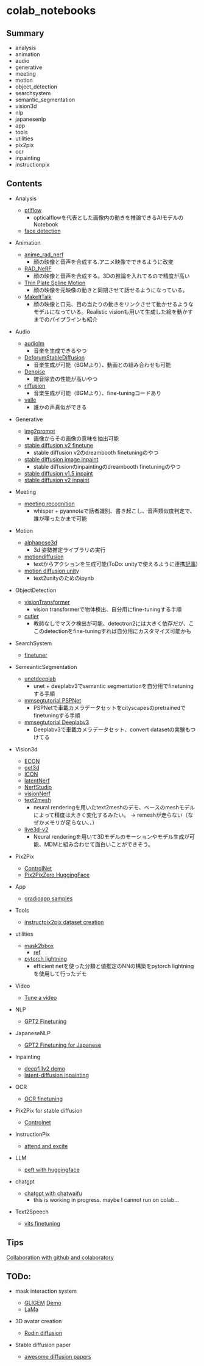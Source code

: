 # colab_notebooks

## Summary
- analysis
- animation
- audio
- generative
- meeting
- motion
- object_detection
- searchsystem
- semantic_segmentation
- vision3d
- nlp
- japanesenlp
- app
- tools
- utilities
- pix2pix
- ocr
- inpainting
- instructionpix

## Contents
* Analysis
  * [ptlflow](analysis/ptlflow_inference.ipynb)
    - opticalflowを代表とした画像内の動きを推論できるAIモデルのNotebook
  * [face detection](analysis/face_detection.ipynb)
* Animation
  * [anime_rad_nerf](animation/anime_rad_nerf.ipynb)
    - 顔の映像と音声を合成する.アニメ映像でできるように改変
  * [RAD_NeRF](animation/RAD_NeRF.ipynb)
    - 顔の映像と音声を合成する。3Dの推論を入れてるので精度が高い
  * [Thin Plate Spline Motion](animation/Thin_Plate_Spline_Motion_Model_original.ipynb)
    - 顔の映像を元映像の動きと同期させて話せるようになっている。
  * [MakeItTalk](animation/makeittalk.ipynb)
    - 顔の映像と口元、目の当たりの動きをリンクさせて動かせるようなモデルになっている。Realistic visionも用いて生成した絵を動かすまでのパイプラインも紹介
* Audio
  * [audiolm](audio/audiolm.ipynb)
    - 音楽を生成できるやつ
  * [DeforumStableDiffusion](audio/Deforum_Stable_Diffusion_Mubert_original.ipynb)
    - 音楽生成が可能（BGMより）、動画との組み合わせも可能
  * [Denoise](audio/Denoiser_fb_examples.ipynb)
    - 雑音除去の性能が高いやつ
  * [riffusion](audio/riffusion.ipynb)
    - 音楽生成が可能（BGMより）、fine-tuningコードあり
  * [valle](audio/vall_e.ipynb)
    - 誰かの声真似ができる
* Generative
  * [img2prompt](generative/img2prompt.ipynb)
    - 画像からその画像の意味を抽出可能
  * [stable diffusion v2 finetune](generative/stable_diffusion_v2_finetuning.ipynb)
    - stable diffusion v2のdreambooth finetuningのやつ
  * [stable diffusion image inpaint](generative/StableDiffusion_image_inpainting.ipynb)
    - stable diffusionのinpaintingのdreambooth finetuningのやつ
  * [stable diffusion v1.5 inpaint](generative/stable_diffusion_inpaint_dreambooth_v1_5.ipynb)
  * [stable diffusion v2 inpaint](generative/stable_diffusion_inpainting_v2.ipynb)
* Meeting
  * [meeting recognition](meeting/meeting.ipynb)
    - whisper + pyannoteで話者識別、書き起こし、音声類似度判定で、誰が喋ったかまで可能
* Motion
  * [alphapose3d](motion/alphapose_master_3d.ipynb)
    - 3d 姿勢推定ライブラリの実行
  * [motiondiffusion](motion/MotionDiffuse_original.ipynb)
    - textからアクションを生成可能(ToDo: unityで使えるように連携[記事](https://note.com/npaka/n/nc76278c4a646))
  * [motion diffusion unity](motion/motion_diffusion_unity.ipynb)
    - text2unityのためのipynb
* ObjectDetection
  * [visionTransformer](object_detection/vision_transformer_finetuning.ipynb)
    - vision transformerで物体検出、自分用にfine-tuningする手順
  * [cutler](object_detection/cutler.ipynb)
    - 教師なしでマスク検出が可能、detectron2には大きく依存だが、ここのdetectionをfine-tuningすれば自分用にカスタマイズ可能かも
* SearchSystem
  * [finetuner](searchsystem/genshin_finetuner_search_system.ipynb)
* SemeanticSegmentation
  * [unetdeeplab](semantic_segmentation/unet_deeplabv3.ipynb)
    - unet + deeplabv3でsemantic segmentationを自分用でfinetuningする手順
  * [mmsegtutorial PSPNet](semantic_segmentation/mmseg_tutorial.ipynb)
    - PSPNetで車載カメラデータセットをcityscapesのpretrainedでfinetuningする手順
  * [mmsegtutorial Deeplabv3](semantic_segmentation/mmseg_tutorial_deeplabv3.ipynb)
    - Deeplabv3で車載カメラデータセット、convert datasetの実験もつけてる
* Vision3d
  * [ECON](vision3d/ECON_origin.ipynb)
  * [get3d](vision3d/get3d.ipynb)
  * [ICON](vision3d/ICON_train.ipynb)
  * [latentNerf](vision3d/latent_nerf.ipynb)
  * [NerfStudio](vision3d/nerfstudio.ipynb)
  * [visionNerf](vision3d/vision_nerf.ipynb)
  * [text2mesh](vision3d/text2mesh.ipynb)
    - neural renderingを用いたtext2meshのデモ、ベースのmeshモデルによって精度は大きく変化するみたい。 -> remeshが走らない（なぜかメモリが足らない、、）
  * [live3d-v2](vision3d/live3d_v2.ipynb)
    - Neural renderingを用いて3Dモデルのモーションやモデル生成が可能、MDMと組み合わせて面白いことができそう。

* Pix2Pix
  * [ControlNet](pix2pix/controlnet.ipynb)
  * [Pix2PixZero HuggingFace](pix2pix/huggingface_pix2pixzero.ipynb)
* App
  * [gradioapp samples](app/gradioapp.ipynb)
* Tools
  * [instructpix2pix dataset creation](tools/instructpix2pix2_dataset.ipynb)
* utilities
  * [mask2bbox](utilities/mask2bbox.ipynb)
    - [ref](https://dev.classmethod.jp/articles/make-bounding-box-from-mask-datas/)
  * [pytorch lightning](utilities/efficientnet_pytorch_lightning.ipynb)
    - efficient netを使った分類と値推定のNNの構築をpytorch lightningを使用して行ったデモ
* Video
  * [Tune a video](video/tune_a_video.ipynb)
* NLP
  * [GPT2 Finetuning](nlp/gpt2_finetuning_eng.ipynb)
* JapaneseNLP
  * [GPT2 Finetuning for Japanese](japanesenlp/huggingfacenlp.ipynb)
* Inpainting
  * [deepfillv2 demo](inpainting/deepfillv2.ipynb)
  * [latent-diffusion inpainting](inpainting/latent_diffusion_inpaint.ipynb)
* OCR
  * [OCR finetuning](ocr/deep_text_recognition_benchmark_original.ipynb)
* Pix2Pix for stable diffusion
  * [Controlnet](pix2pix/controlnet.ipynb)
* InstructionPix
  * [attend and excite](instructionpix/attendandexcite_huggingface.ipynb)
* LLM
  * [peft with huggingface](llm/peft.ipynb)
* chatgpt
  * [chatgpt with chatwaifu](chatgpt/chatwaifu.ipynb)
    - this is working in progress. maybe I cannot run on colab...
* Text2Speech
  * [vits finetuning](text2speech/vits_finetuning_original.ipynb)



## Tips
[Collaboration with github and colaboratory](https://hirotaka-hachiya.hatenablog.com/entry/2019/06/10/000051)

## TODo:
* mask interaction system
    - [GLIGEM](https://github.com/gligen/GLIGEN) [Demo](https://huggingface.co/spaces/gligen/demo)
    - [LaMa](https://huggingface.co/spaces/akhaliq/lama)

* 3D avatar creation
    - [Rodin diffusion](https://3d-avatar-diffusion.microsoft.com/)

* Stable diffusion paper
    - [awesome diffusion papers](https://github.com/heejkoo/Awesome-Diffusion-Models)




